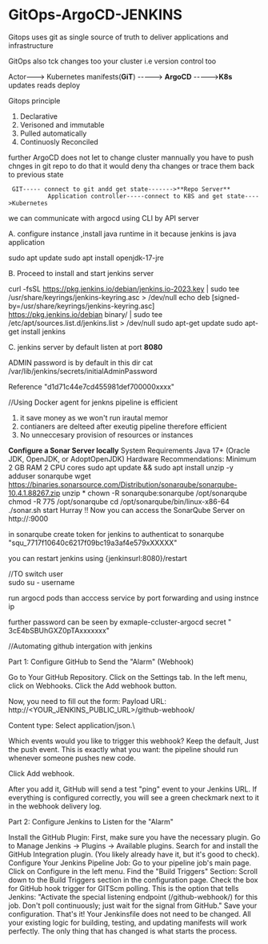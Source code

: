# GitOps-ArgoCD-JENKINS

Gitops uses git as single  source of truth  to deliver applications and   infrastructure

GitOps also tck changes too your cluster i.e version  control too


Actor---> Kubernetes manifests(**GiT**) -----> **ArgoCD** ----->**K8s**
     updates                           reads         deploy


Gitops principle 
1. Declarative
2. Verisoned and immutable
3.  Pulled automatically
4. Continuosly Reconciled


 further ArgoCD does not let to change cluster mannually you have to  push chnges in git repo to do that 
  it would deny tha changes or   trace them back to previous state 


     GIT----- connect to git andd get state------->**Repo Server**
               Application controller-----connect to K8S and get state---->Kubernetes


we can communicate with argocd using CLI  by API server

A. configure instance ,install  java runtime in it  because jenkins is java application
 
 sudo apt update
sudo apt install openjdk-17-jre

B. Proceed to   install and start jenkins server

curl -fsSL https://pkg.jenkins.io/debian/jenkins.io-2023.key | sudo tee \
  /usr/share/keyrings/jenkins-keyring.asc > /dev/null
echo deb [signed-by=/usr/share/keyrings/jenkins-keyring.asc] \
  https://pkg.jenkins.io/debian binary/ | sudo tee \
  /etc/apt/sources.list.d/jenkins.list > /dev/null
sudo apt-get update
sudo apt-get install jenkins

C. jenkins server by default listen at port **8080**

ADMIN password is by default in this dir
 cat /var/lib/jenkins/secrets/initialAdminPassword

Reference  "d1d71c44e7cd455981def700000xxxx"


//Using Docker agent for  jenkns  pipeline is efficient
1.  it save  money as  we won't run irautal memor 
2. contianers are delteed after exeutig pipeline  therefore efficient
3. No unneccesary provision of resources or instances




 **Configure a Sonar Server locally**
System Requirements
Java 17+ (Oracle JDK, OpenJDK, or AdoptOpenJDK)
Hardware Recommendations:
   Minimum 2 GB RAM
   2 CPU cores
sudo apt update && sudo apt install unzip -y
adduser sonarqube
wget https://binaries.sonarsource.com/Distribution/sonarqube/sonarqube-10.4.1.88267.zip
unzip *
chown -R sonarqube:sonarqube /opt/sonarqube
chmod -R 775 /opt/sonarqube
cd /opt/sonarqube/bin/linux-x86-64
./sonar.sh start
Hurray !! Now you can access the SonarQube Server on http://<ip-address>:9000


  in sonarqube  create token for jenkins to authenticat to sonarqube
  "squ_7717f10640c6217f09bc19a3af4e579xXXXXX"

   you can restart  jenkins  using   {jenkinsurl:8080}/restart


//TO switch user  
sudo su - username


run argocd  pods 
 than   acccess service by port forwarding and using instnce ip

 further  password can be seen by       exmaple-ccluster-argocd  secret 
" 3cE4bSBUhGXZ0pTAxxxxxxx"







 //Automating   github intergation with jenkins

 Part 1: Configure GitHub to Send the "Alarm" (Webhook)
 
Go to Your GitHub Repository.
Click on the Settings tab.
In the left menu, click on Webhooks.
Click the Add webhook button.

Now, you need to fill out the form:
Payload URL: 
http://<YOUR_JENKINS_PUBLIC_URL>/github-webhook/

Content type: Select application/json.\

Which events would you like to trigger this webhook? Keep the default, Just the push event. This is exactly what you want: the pipeline should run whenever someone pushes new code.

Click Add webhook.

After you add it, GitHub will send a test "ping" event to your Jenkins URL. If everything is configured correctly, you will see a green checkmark next to it in the webhook delivery log.

Part 2: Configure Jenkins to Listen for the "Alarm"

Install the GitHub Plugin: First, make sure you have the necessary plugin.
Go to Manage Jenkins -> Plugins -> Available plugins.
Search for and install the GitHub Integration plugin. (You likely already have it, but it's good to check).
Configure Your Jenkins Pipeline Job:
Go to your pipeline job's main page.
Click on Configure in the left menu.
Find the "Build Triggers" Section:
Scroll down to the Build Triggers section in the configuration page.
Check the box for GitHub hook trigger for GITScm polling.
This is the option that tells Jenkins: "Activate the special listening endpoint (/github-webhook/) for this job. Don't poll continuously; just wait for the signal from GitHub."
Save your configuration.
That's it! Your Jenkinsfile does not need to be changed. All your existing logic for building, testing, and updating manifests will work perfectly. The only thing that has changed is what starts the process.
